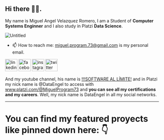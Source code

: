 ## Hi there 👋😄. 

My name is Miguel Angel Velazquez Romero, I am a Student of **Computer Systems Enginner** and I also study in Platzi **Data Science**.

![Untitled](https://user-images.githubusercontent.com/63415652/89370386-34626400-d6a6-11ea-8289-232a4ffd6c64.png)

* 📫 How to reach me: miguel.program.73@gmail.com is my personal email. 

[<img src='https://cdn.jsdelivr.net/npm/simple-icons@3.0.1/icons/linkedin.svg' alt='linkedin' height='40'>](https://www.linkedin.com/in/dataengel/)  [<img src='https://cdn.jsdelivr.net/npm/simple-icons@3.0.1/icons/facebook.svg' alt='facebook' height='40'>](https://www.facebook.com/DataEngel/)  [<img src='https://cdn.jsdelivr.net/npm/simple-icons@3.0.1/icons/instagram.svg' alt='instagram' height='40'>](https://www.instagram.com/dataengel/?hl=es-la)  [<img src='https://cdn.jsdelivr.net/npm/simple-icons@3.0.1/icons/twitter.svg' alt='twitter' height='40'>](https://twitter.com/DataEngel) 

And my youtube channel, his name is [!!!SOFTWARE AL LÍMITE!](https://www.youtube.com/channel/UC2TSoXF4l2-I40eIMt-jrNA) and in Platzi my nick name is @DataEngel to access with www.platzi.com/@MiguelProgram73 and **you can see all my certifications and my careers**. Well, my nick name is DataEngel in all my social networks.   

---

# You can find my featured proyects like pinned down here: 👇 
